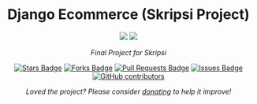 <h1 align="center">Django Ecommerce (Skripsi Project)</h1>

<div align="center">
<a href="https://twitter.com/randysetiawn"><img src="https://img.shields.io/twitter/follow/randysetiawn.svg?style=social"/></a>
<a href="https://github.com/randysetiawanh"><img src="https://img.shields.io/github/followers/randysetiawanh?label=Follow%20randysetiawanh&style=social"/></a>
<br>

<i>Final Project for Skripsi</i>

<a href="https://github.com/randysetiawanh/ecommerce-django/stargazers"><img src="https://img.shields.io/github/stars/randysetiawanh/ecommerce-django" alt="Stars Badge"/></a>
<a href="https://github.com/randysetiawanh/ecommerce-django/network/members"><img src="https://img.shields.io/github/forks/randysetiawanh/ecommerce-django" alt="Forks Badge"/></a>
<a href="https://github.com/randysetiawanh/ecommerce-django/pulls"><img src="https://img.shields.io/github/issues-pr/randysetiawanh/ecommerce-django" alt="Pull Requests Badge"/></a>
<a href="https://github.com/randysetiawanh/ecommerce-django/issues"><img src="https://img.shields.io/github/issues/randysetiawanh/ecommerce-django" alt="Issues Badge"/></a>
<a href="https://github.com/randysetiawanh/ecommerce-django/graphs/contributors"><img alt="GitHub contributors" src="https://img.shields.io/github/contributors/randysetiawanh/ecommerce-django?color=2b9348"></a>

<i>Loved the project? Please consider [donating](https://paypal.me/randysetiawanh) to help it improve!</i>

</div>